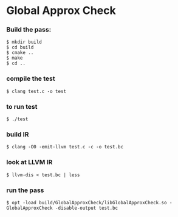 # Global Approx Check

### Build the pass:

    $ mkdir build
    $ cd build
    $ cmake ..
    $ make
    $ cd ..

### compile the test
    $ clang test.c -o test

### to run test
    $ ./test

### build IR
    $ clang -O0 -emit-llvm test.c -c -o test.bc

### look at LLVM IR
    $ llvm-dis < test.bc | less

### run the pass
    $ opt -load build/GlobalApproxCheck/libGlobalApproxCheck.so -GlobalApproxCheck -disable-output test.bc

